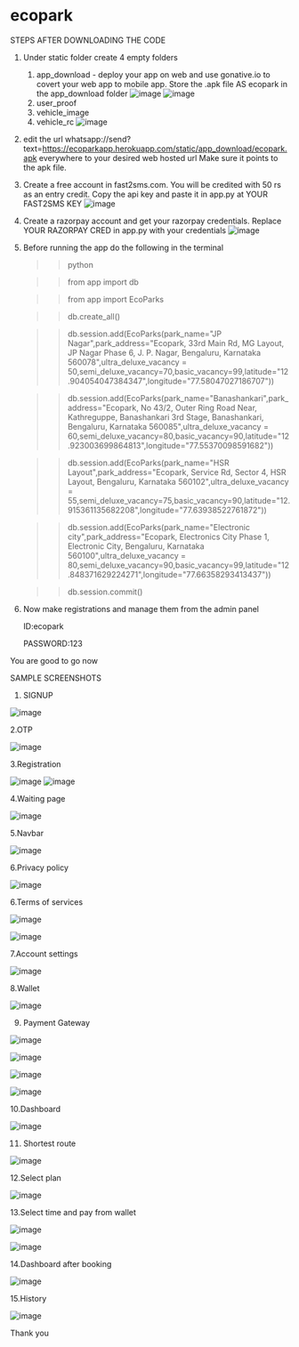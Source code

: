 # ecopark

STEPS AFTER DOWNLOADING THE CODE
1. Under static folder create 4 empty folders
    1. app_download 
            - deploy your app on web and use gonative.io to covert your web app to mobile app. Store the .apk file AS ecopark in the app_download folder
        ![image](https://user-images.githubusercontent.com/95869837/148689608-7cdeada9-bda6-4341-9176-3fd896877eee.png)
        ![image](https://user-images.githubusercontent.com/95869837/148689546-a40c5abf-f8af-41fa-8443-3ef33a67f5fa.png)
    2. user_proof
    3. vehicle_image
    4. vehicle_rc
   ![image](https://user-images.githubusercontent.com/95869837/148689508-e133bbc1-1d47-464b-b40f-0d6870e1f15e.png)

       
2. edit the url whatsapp://send?text=https://ecoparkapp.herokuapp.com/static/app_download/ecopark.apk everywhere to your desired web hosted url
    Make sure it points to the apk file.
3. Create a free account in fast2sms.com. You will be credited with 50 rs as an entry credit. Copy the api key and paste it in app.py at YOUR FAST2SMS KEY
![image](https://user-images.githubusercontent.com/95869837/148689447-3c87d2b4-19eb-4074-b7b0-9bcc4a2974c1.png)

4. Create a razorpay account and get your razorpay credentials. Replace YOUR RAZORPAY CRED in app.py with your credentials
![image](https://user-images.githubusercontent.com/95869837/148690027-e5467636-7baa-416e-809d-2aa0c8b0e1e1.png)

5. Before running the app do the following in the terminal 
    >>python


    >>from app import db


    >>from app import EcoParks


    >>db.create_all()


    >>db.session.add(EcoParks(park_name="JP Nagar",park_address="Ecopark, 33rd Main Rd, MG Layout, JP Nagar Phase 6, J. P. Nagar, Bengaluru, Karnataka 560078",ultra_deluxe_vacancy = 50,semi_deluxe_vacancy=70,basic_vacancy=99,latitude="12.904054047384347",longitude="77.58047027186707"))


    >>db.session.add(EcoParks(park_name="Banashankari",park_address="Ecopark, No 43/2, Outer Ring Road Near, Kathreguppe, Banashankari 3rd Stage, Banashankari, Bengaluru, Karnataka 560085",ultra_deluxe_vacancy = 60,semi_deluxe_vacancy=80,basic_vacancy=90,latitude="12.923003699864813",longitude="77.55370098591682"))


    >>db.session.add(EcoParks(park_name="HSR Layout",park_address="Ecopark, Service Rd, Sector 4, HSR Layout, Bengaluru, Karnataka 560102",ultra_deluxe_vacancy = 55,semi_deluxe_vacancy=75,basic_vacancy=90,latitude="12.915361135682208",longitude="77.63938522761872"))


    >>db.session.add(EcoParks(park_name="Electronic city",park_address="Ecopark, Electronics City Phase 1, Electronic City, Bengaluru, Karnataka 560100",ultra_deluxe_vacancy = 80,semi_deluxe_vacancy=90,basic_vacancy=99,latitude="12.848371629224271",longitude="77.66358293413437"))


    >>db.session.commit()

6. Now make registrations and manage them from the admin panel

    ID:ecopark
    
    PASSWORD:123

You are good to go now

SAMPLE SCREENSHOTS
1. SIGNUP

![image](https://user-images.githubusercontent.com/95869837/148690710-df06fff5-629e-4719-9dda-7893f8167431.png)

2.OTP

![image](https://user-images.githubusercontent.com/95869837/148690718-2e618887-a4d4-4efe-ba12-a1036bcb1dc6.png)

3.Registration

![image](https://user-images.githubusercontent.com/95869837/148690779-b4b9fcd2-2e4d-46fd-8f98-49a5d6f57348.png)
![image](https://user-images.githubusercontent.com/95869837/148690828-46be1de9-5151-4a93-8515-0bee6b1716be.png)

4.Waiting page

![image](https://user-images.githubusercontent.com/95869837/148690846-140d9d1d-e8c9-4396-8f12-8f48d88de0ce.png)

5.Navbar

![image](https://user-images.githubusercontent.com/95869837/148690858-a218157a-1ddc-4af4-bcaf-483b7b13b79a.png)

6.Privacy policy

![image](https://user-images.githubusercontent.com/95869837/148690867-3bb2f0df-9bc9-4d2a-ab67-b92f64de0951.png)

6.Terms of services

![image](https://user-images.githubusercontent.com/95869837/148690871-0ac90091-6515-4ef7-9914-f74b8e3d930d.png)

![image](https://user-images.githubusercontent.com/95869837/148690876-74d41ea6-fb57-4ad7-9a72-3c57dba50aaa.png)

7.Account settings

![image](https://user-images.githubusercontent.com/95869837/148690889-d7185b54-34a5-4643-a0d5-e58b78edaf65.png)


8.Wallet

![image](https://user-images.githubusercontent.com/95869837/148690900-8f5a10f3-bc4b-4591-9e4a-7841f4556214.png)

9. Payment Gateway

![image](https://user-images.githubusercontent.com/95869837/148690933-7583519c-99ed-4251-b3bc-aa16898cb298.png)

![image](https://user-images.githubusercontent.com/95869837/148690956-f7f8d876-ba68-4db0-9f41-77805383fda4.png)

![image](https://user-images.githubusercontent.com/95869837/148690963-20cc1f82-827e-4b69-9485-bfe530b3aa3e.png)

![image](https://user-images.githubusercontent.com/95869837/148690976-417ac23b-315e-4f85-a27f-01a94c77bc6f.png)


10.Dashboard

![image](https://user-images.githubusercontent.com/95869837/148690988-5ba69cc5-b612-43eb-947a-ef0b8065f353.png)


11. Shortest route

![image](https://user-images.githubusercontent.com/95869837/148691018-aa987565-864b-48a1-a66f-8754623da931.png)


12.Select plan

![image](https://user-images.githubusercontent.com/95869837/148691037-e197b07d-6aca-48ed-a656-57cae077a8d7.png)


13.Select time and pay from wallet

![image](https://user-images.githubusercontent.com/95869837/148691051-74245ef6-21a2-4e44-aaf6-e01ae7c974c4.png)

![image](https://user-images.githubusercontent.com/95869837/148691059-2d0d16f2-7604-445d-9356-50cb50701e7d.png)


14.Dashboard after booking

![image](https://user-images.githubusercontent.com/95869837/148691067-8346d299-7a8b-41c9-b825-e8f6e133418e.png)

15.History

![image](https://user-images.githubusercontent.com/95869837/148691077-051c4723-c88a-4352-80d8-3a48a7a06532.png)







Thank you
